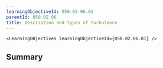 ```yaml
---
learningObjectiveId: 050.02.06.01
parentId: 050.02.06
title: Description and types of turbulence
---
```


```tsx eval
<LearningOBjectives learningObjectiveId={050.02.06.01} />
```

## Summary
